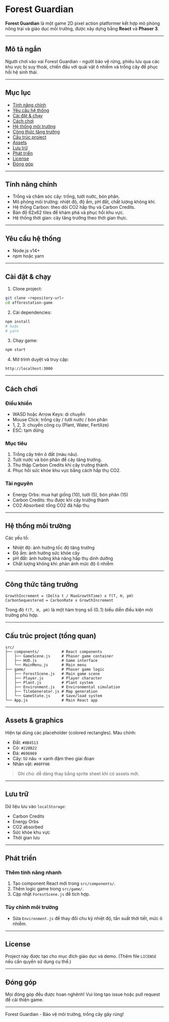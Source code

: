 # Forest Guardian

**Forest Guardian** là một game 2D pixel action platformer kết hợp mô phỏng nông trại và giáo dục môi trường, được xây dựng bằng **React** và **Phaser 3**.

---

## Mô tả ngắn

Người chơi vào vai Forest Guardian - người bảo vệ rừng, phiêu lưu qua các khu vực bị suy thoái, chiến đấu với quái vật ô nhiễm và trồng cây để phục hồi hệ sinh thái.

---

## Mục lục

* [Tính năng chính](#tính-năng-chính)
* [Yêu cầu hệ thống](#yêu-cầu-hệ-thống)
* [Cài đặt & chạy](#cài-đặt--chạy)
* [Cách chơi](#cách-chơi)
* [Hệ thống môi trường](#hệ-thống-môi-trường)
* [Công thức tăng trưởng](#công-thức-tăng-trưởng)
* [Cấu trúc project](#cấu-trúc-project)
* [Assets](#assets)
* [Lưu trữ](#lưu-trữ)
* [Phát triển](#phát-triển)
* [License](#license)
* [Đóng góp](#đóng-góp)

---

## Tính năng chính

* Trồng và chăm sóc cây: trồng, tưới nước, bón phân.
* Mô phỏng môi trường: nhiệt độ, độ ẩm, pH đất, chất lượng không khí.
* Hệ thống Carbon: theo dõi CO2 hấp thụ và Carbon Credits.
* Bản đồ 62x62 tiles để khám phá và phục hồi khu vực.
* Hệ thống thời gian: cây tăng trưởng theo thời gian thực.

---

## Yêu cầu hệ thống

* Node.js v14+
* npm hoặc yarn

---

## Cài đặt & chạy

1. Clone project:

```bash
git clone <repository-url>
cd afforestation-game
```

2. Cài dependencies:

```bash
npm install
# hoặc
# yarn
```

3. Chạy game:

```bash
npm start
```

4. Mở trình duyệt và truy cập:

```
http://localhost:3000
```

---

## Cách chơi

### Điều khiển

* WASD hoặc Arrow Keys: di chuyển
* Mouse Click: trồng cây / tưới nước / bón phân
* 1, 2, 3: chuyển công cụ (Plant, Water, Fertilize)
* ESC: tạm dừng

### Mục tiêu

1. Trồng cây trên ô đất (màu nâu).
2. Tưới nước và bón phân để cây tăng trưởng.
3. Thu thập Carbon Credits khi cây trưởng thành.
4. Phục hồi sức khỏe khu vực bằng cách hấp thụ CO2.

### Tài nguyên

* Energy Orbs: mua hạt giống (10), tưới (5), bón phân (15)
* Carbon Credits: thu được khi cây trưởng thành
* CO2 Absorbed: tổng CO2 đã hấp thụ

---

## Hệ thống môi trường

Các yếu tố:

* Nhiệt độ: ảnh hưởng tốc độ tăng trưởng
* Độ ẩm: ảnh hưởng sức khỏe cây
* pH đất: ảnh hưởng khả năng hấp thụ dinh dưỡng
* Chất lượng không khí: phản ánh mức độ ô nhiễm

---

## Công thức tăng trưởng

```text
GrowthIncrement = (Delta t / MaxGrowthTime) x f(T, H, pH)
CarbonSequestered = CarbonRate x GrowthIncrement
```

Trong đó `f(T, H, pH)` là một hàm trọng số (0..1) biểu diễn điều kiện môi trường phù hợp.

---

## Cấu trúc project (tổng quan)

```
src/
├── components/          # React components
│   ├── GameScene.js     # Phaser game container
│   ├── HUD.js           # Game interface
│   └── MainMenu.js      # Main menu
├── game/                # Phaser game logic
│   ├── ForestScene.js   # Main game scene
│   ├── Player.js        # Player character
│   ├── Plant.js         # Plant system
│   ├── Environment.js   # Environmental simulation
│   ├── TileGenerator.js # Map generation
│   └── GameState.js     # Save/load system
└── App.js               # Main React app
```

---

## Assets & graphics

Hiện tại dùng các placeholder (colored rectangles). Màu chính:

* Đất: `#8B4513`
* Cỏ: `#228B22`
* Đá: `#696969`
* Cây: từ nâu -> xanh đậm theo giai đoạn
* Nhân vật: `#00FF00`

> Ghi chú: dễ dàng thay bằng sprite sheet khi có assets mới.

---

## Lưu trữ

Dữ liệu lưu vào `localStorage`:

* Carbon Credits
* Energy Orbs
* CO2 absorbed
* Sức khỏe khu vực
* Thời gian lưu

---

## Phát triển

### Thêm tính năng nhanh

1. Tạo component React mới trong `src/components/`.
2. Thêm logic game trong `src/game/`.
3. Cập nhật `ForestScene.js` để tích hợp.

### Tùy chỉnh môi trường

* Sửa `Environment.js` để thay đổi chu kỳ nhiệt độ, tần suất thời tiết, mức ô nhiễm.

---

## License

Project này được tạo cho mục đích giáo dục và demo. (Thêm file `LICENSE` nếu cần quyền sử dụng cụ thể.)

---

## Đóng góp

Mọi đóng góp đều được hoan nghênh! Vui lòng tạo issue hoặc pull request để cải thiện game.

---

Forest Guardian - Bảo vệ môi trường, trồng cây gây rừng!
